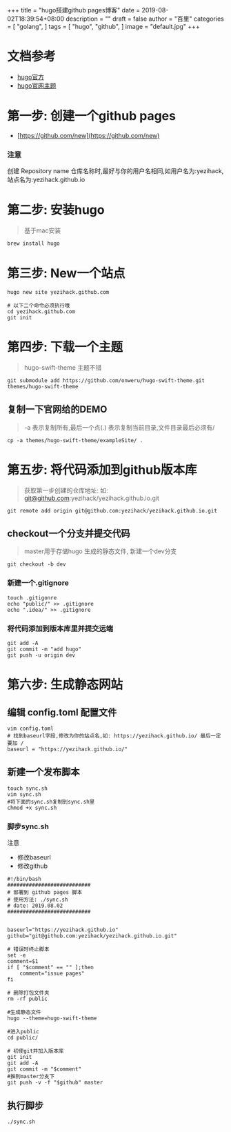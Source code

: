 +++
title = "hugo搭建github pages博客"
date = 2019-08-02T18:39:54+08:00
description = ""
draft = false
author = "百里"
categories = [
    "golang",
]
tags = [
    "hugo",
    "github",
]
image = "default.jpg"
+++

# 文档参考
- [hugo官方](https://gohugo.io/ )
- [hugo官网主题](https://themes.gohugo.io/)

# 第一步: 创建一个github pages
- [https://github.com/new](https://github.com/new)

### 注意
创建 Repository name 仓库名称时,最好与你的用户名相同,如用户名为:yezihack,站点名为:yezihack.github.io


# 第二步: 安装hugo 
> 基于mac安装
```go
brew install hugo
```

# 第三步: New一个站点
```shell
hugo new site yezihack.github.com
 
# 以下二个命令必须执行哦
cd yezihack.github.com 
git init
```

# 第四步: 下载一个主题
> hugo-swift-theme 主题不错
```
git submodule add https://github.com/onweru/hugo-swift-theme.git themes/hugo-swift-theme
```

## 复制一下官网给的DEMO
> -a 表示复制所有,最后一个点(.) 表示复制当前目录,文件目录最后必须有/

```
cp -a themes/hugo-swift-theme/exampleSite/ .
```

# 第五步: 将代码添加到github版本库
> 获取第一步创建的仓库地址: 如: git@github.com:yezihack/yezihack.github.io.git

```
git remote add origin git@github.com:yezihack/yezihack.github.io.git
```

## checkout一个分支并提交代码
>  master用于存储hugo 生成的静态文件, 新建一个dev分支
```
git checkout -b dev

```

### 新建一个.gitignore

```
touch .gitigonre
echo "public/" >> .gitignore
echo ".idea/" >> .gitignore
```

### 将代码添加到版本库里并提交远端
```
git add -A
git commit -m "add hugo"
git push -u origin dev
```

# 第六步: 生成静态网站

## 编辑 config.toml 配置文件 
```
vim config.toml
# 找到baseurl字段,修改为你的站点名,如: https://yezihack.github.io/ 最后一定要加 /
baseurl = "https://yezihack.github.io/"
```

## 新建一个发布脚本

```
touch sync.sh
vim sync.sh 
#将下面的sync.sh复制到sync.sh里
chmod +x sync.sh
```

### 脚步sync.sh

注意
- 修改baseurl
- 修改github

```
#!/bin/bash
###########################
# 部署到 github pages 脚本
# 使用方法: ./sync.sh
# date: 2019.08.02
###########################


baseurl="https://yezihack.github.io"
github="git@github.com:yezihack/yezihack.github.io.git"

# 错误时终止脚本
set -e
comment=$1
if [ "$comment" == "" ];then
    comment="issue pages"
fi

# 删除打包文件夹
rm -rf public

#生成静态文件
hugo --theme=hugo-swift-theme

#进入public
cd public/

# 初使git并加入版本库
git init
git add -A
git commit -m "$comment"
#推到master分支下
git push -v -f "$github" master
```

## 执行脚步
```
./sync.sh
```
